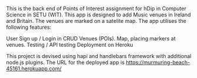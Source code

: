 This is the back end of Points of Interest assignment for hDip in Computer Science in SETU (WIT).
This app is designed to add Music venues in Ireland and Britain. The venues are marked on a satelite map.
The app utilises the following features:

User Sign up / Login in
CRUD Venues (POIs).
Map, placing markers at venues.
Testing / API testing
Deployment on Heroku

This project is devised using hapi and handlebars framework with additional node.js plugins.
The URL for the deployed app is https://murmuring-beach-45161.herokuapp.com/
